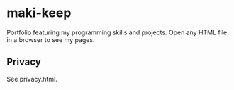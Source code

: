 # maki-keep

Portfolio featuring my programming skills and projects.
Open any HTML file in a browser to see my pages.

## Privacy

See privacy.html.
